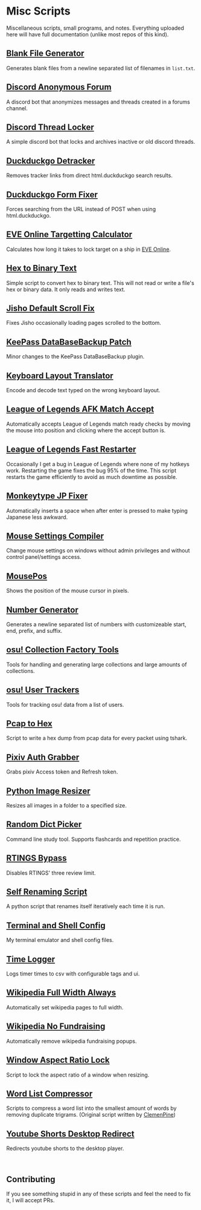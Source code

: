 # Misc Scripts

Miscellaneous scripts, small programs, and notes. Everything uploaded here will have full documentation (unlike most repos of this kind).

## [Blank File Generator](./scripts_and_programs/blank_file_generator)

Generates blank files from a newline separated list of filenames in `list.txt`. 

## [Discord Anonymous Forum](./scripts_and_programs/discord_anonymous_forum)

A discord bot that anonymizes messages and threads created in a forums channel.

## [Discord Thread Locker](./scripts_and_programs/discord_thread_locker)

A simple discord bot that locks and archives inactive or old discord threads.

## [Duckduckgo Detracker](./scripts_and_programs/duckduckgo_detracker)

Removes tracker links from direct html.duckduckgo search results.

## [Duckduckgo Form Fixer](./scripts_and_programs/duckduckgo_form_fixer)

Forces searching from the URL instead of POST when using html.duckduckgo.

## [EVE Online Targetting Calculator](./scripts_and_programs/eve_online_targetting_calculator)

Calculates how long it takes to lock target on a ship in [EVE Online](https://www.eveonline.com/).

## [Hex to Binary Text](./scripts_and_programs/hex_to_binary_text)

Simple script to convert hex to binary text. This will not read or write a file's hex or binary data. It only reads and writes text.

## [Jisho Default Scroll Fix](./scripts_and_programs/jisho_default_scroll_fix)

Fixes Jisho occasionally loading pages scrolled to the bottom.

## [KeePass DataBaseBackup Patch](./scripts_and_programs/keepass_databasebackup_patch)

Minor changes to the KeePass DataBaseBackup plugin.

## [Keyboard Layout Translator](./scripts_and_programs/keyboard_layout_translator)

Encode and decode text typed on the wrong keyboard layout.

## [League of Legends AFK Match Accept](./scripts_and_programs/league_of_legends_afk_match_accept)

Automatically accepts League of Legends match ready checks by moving the mouse into position and clicking where the accept button is.

## [League of Legends Fast Restarter](./scripts_and_programs/league_of_legends_fast_restarter)

Occasionally I get a bug in League of Legends where none of my hotkeys work. Restarting the game fixes the bug 95% of the time. This script restarts the game efficiently to avoid as much downtime as possible.

## [Monkeytype JP Fixer](./scripts_and_programs/monkeytype_jp_fixer)

Automatically inserts a space when after enter is pressed to make typing Japanese less awkward.

## [Mouse Settings Compiler](./scripts_and_programs/mouse_settings_compiler)

Change mouse settings on windows without admin privileges and without control panel/settings access.

## [MousePos](./scripts_and_programs/mousepos)

Shows the position of the mouse cursor in pixels.

## [Number Generator](./scripts_and_programs/number_generator)

Generates a newline separated list of numbers with customizeable start, end, prefix, and suffix.

## [osu! Collection Factory Tools](./scripts_and_programs/osu_collection_factory_tools)

Tools for handling and generating large collections and large amounts of collections.

## [osu! User Trackers](./scripts_and_programs/osu_user_trackers)

Tools for tracking osu! data from a list of users.

## [Pcap to Hex](./scripts_and_programs/pcap_to_hex)

Script to write a hex dump from pcap data for every packet using tshark.

## [Pixiv Auth Grabber](./scripts_and_programs/pixiv_auth_grabber)

Grabs pixiv Access token and Refresh token.

## [Python Image Resizer](./scripts_and_programs/python_image_resizer)

Resizes all images in a folder to a specified size.

## [Random Dict Picker](./scripts_and_programs/random_dict_picker)

Command line study tool. Supports flashcards and repetition practice.

## [RTINGS Bypass](./scripts_and_programs/rtings_bypass)

Disables RTINGS' three review limit.

## [Self Renaming Script](./scripts_and_programs/self_renaming_script)

A python script that renames itself iteratively each time it is run.

## [Terminal and Shell Config](./scripts_and_programs/terminal_and_shell_config)

My terminal emulator and shell config files.

## [Time Logger](./scripts_and_programs/time_logger)

Logs timer times to csv with configurable tags and ui.

## [Wikipedia Full Width Always](./scripts_and_programs/wikipedia_full_width_always)

Automatically set wikipedia pages to full width.

## [Wikipedia No Fundraising](./scripts_and_programs/wikipedia_no_fundraising)

Automatically remove wikipedia fundraising popups.

## [Window Aspect Ratio Lock](./scripts_and_programs/window_aspect_ratio_lock)

Script to lock the aspect ratio of a window when resizing.

## [Word List Compressor](./scripts_and_programs/word_list_compressor)

Scripts to compress a word list into the smallest amount of words by removing duplicate trigrams. (Original script written by [ClemenPine](https://github.com/ClemenPine/word-compressor))

## [Youtube Shorts Desktop Redirect](./scripts_and_programs/youtube_shorts_desktop_redirect)

Redirects youtube shorts to the desktop player.

<br>

## Contributing

If you see something stupid in any of these scripts and feel the need to fix it, I will accept PRs.